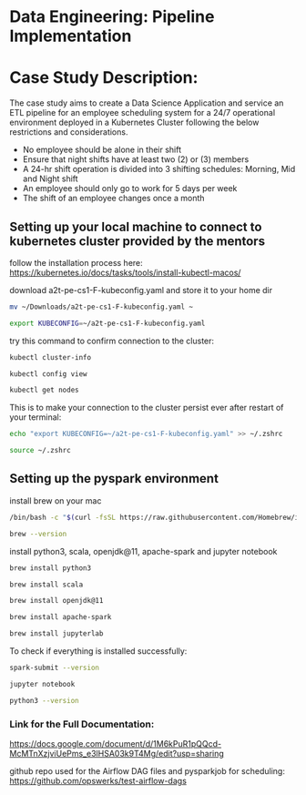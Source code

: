 # Data Engineering: Pipeline Implementation
# Case Study Description: 
The case study aims to create a Data Science Application and service an ETL pipeline for an employee scheduling system for a 24/7 operational environment deployed in a Kubernetes Cluster following the below restrictions and considerations.
  * No employee should be alone in their shift
  * Ensure that night shifts have at least two (2) or (3) members
  * A 24-hr shift operation is divided into 3 shifting schedules: Morning, Mid and Night shift
  * An employee should only go to work for 5 days per week
  * The shift of an employee changes once a month

## Setting up your local machine to connect to kubernetes cluster provided by the mentors
follow the installation process here:
https://kubernetes.io/docs/tasks/tools/install-kubectl-macos/

download a2t-pe-cs1-F-kubeconfig.yaml and store it to your home dir
```sh
mv ~/Downloads/a2t-pe-cs1-F-kubeconfig.yaml ~
```
```sh
export KUBECONFIG=~/a2t-pe-cs1-F-kubeconfig.yaml
```
try this command to confirm connection to the cluster:
```sh
kubectl cluster-info
```
```sh
kubectl config view
```
```sh
kubectl get nodes
```
This is to make your connection to the cluster persist ever after restart of your terminal:
```sh
echo "export KUBECONFIG=~/a2t-pe-cs1-F-kubeconfig.yaml" >> ~/.zshrc
```
```sh
source ~/.zshrc
```







## Setting up the pyspark environment
install brew on your mac 
```bash
/bin/bash -c "$(curl -fsSL https://raw.githubusercontent.com/Homebrew/install/HEAD/install.sh)"
```
```sh
brew --version
```
install python3, scala, openjdk@11, apache-spark and jupyter notebook
```sh
brew install python3
```
```sh
brew install scala
```
```sh
brew install openjdk@11
```
```sh
brew install apache-spark
```
```sh
brew install jupyterlab
```

To check if everything is installed successfully:
```sh
spark-submit --version
```
```sh
jupyter notebook
```
```sh
python3 --version
```

### Link for the Full Documentation:
https://docs.google.com/document/d/1M6kPuR1pQQcd-McMTnXzjviUePms_e3lHSA03k9T4Mg/edit?usp=sharing

github repo used for the Airflow DAG files and pysparkjob for scheduling: https://github.com/opswerks/test-airflow-dags









